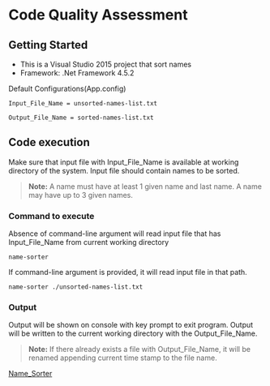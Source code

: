 # Code Quality Assessment

## Getting Started
* This is a Visual Studio 2015 project that sort names
* Framework: .Net Framework 4.5.2

Default Configurations(App.config)

```
Input_File_Name = unsorted-names-list.txt
```
```
Output_File_Name = sorted-names-list.txt
```

## Code execution
Make sure that input file with Input\_File\_Name is available at working directory of the system. Input file should contain names to be sorted. 
> **Note:** A name must have at least 1 given name and last name. A name may have up to 3 given names.


### Command to execute

Absence of command-line argument will read input file that has Input_File_Name from current working directory

```
name-sorter
```

If command-line argument is provided, it will read input file in that path.

```
name-sorter ./unsorted-names-list.txt
```

### Output
Output will be shown on console with key prompt to exit program. Output will be written to the current working directory with the Output\_File\_Name.

> **Note:** If there already exists a file with Output_File_Name, it will be renamed appending current time stamp to the file name.


[Name_Sorter](https://github.com/kasunSF/Name\_Sorter)
